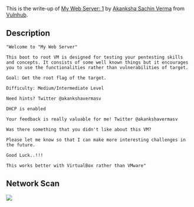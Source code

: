 This is the write-up of [My Web Server: 1](https://www.vulnhub.com/entry/my-web-server-1,463/) by [Akanksha Sachin Verma](https://twitter.com/@akankshavermasv) from [Vulnhub](https://www.vulnhub.com/).

## Description

```
"Welcome to "My Web Server"

This boot to root VM is designed for testing your pentesting skills and concepts. It consists of some well known things but it encourages you to use the functionalities rather than vulnerabilities of target.

Goal: Get the root flag of the target.

Difficulty: Medium/Intermediate Level

Need hints? Twitter @akankshavermasv

DHCP is enabled

Your feedback is really valuable for me! Twitter @akankshavermasv

Was there something that you didn't like about this VM?

Please let me know so that I can make more interesting challenges in the future.

Good Luck..!!!

This works better with VirtualBox rather than VMware"
```

## Network Scan

![](/images/vulnhub-my-web-server-1/1.png)